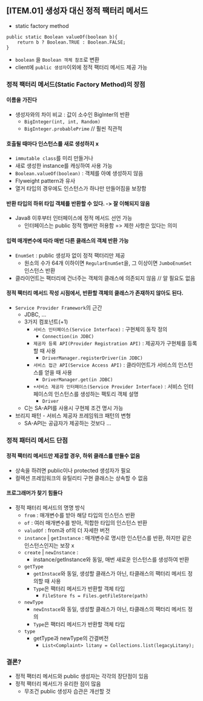 ## [ITEM.01] 생성자 대신 정적 팩터리 메서드
- static factory method
```
public static Boolean valueOf(boolean b){
    return b ? Boolean.TRUE : Boolean.FALSE;
}
```
- `boolean` 을 `Boolean 객체 참조`로 변환
- client에 `public 생성자`이외에 정적 팩터리 메서드 제공 가능

### 정적 팩터리 메서드(Static Factory Method)의 장점
#### 이름을 가진다
- 생성자와의 차이 비교 : 값이 소수인 BigInter의 반환
    - `BigInteger(int, int, Random)`
    - `BigInteger.probablePrime` // 훨씬 직관적
#### 호출될 때마다 인스턴스를 새로 생성하지 x
- `immutable class`를 미리 만들거나
- 새로 생성한 instance를 캐싱하여 사용 가능
- `Boolean.valueOf(boolean)` : 객체를 아예 생성하지 않음
- Flyweight pattern과 유사
- 열거 타입의 경우에도 인스턴스가 하나만 만들어짐을 보장함
#### 반환 타입의 하위 타입 객체를 반환할 수 있다. -> 잘 이해되지 않음
- Java8 이후부터 인터페이스에 정적 메서드 선언 가능
    - 인터페이스는 public 정적 멤버만 허용함 => 제한 사항은 있다는 의미
#### 입력 매개변수에 따라 매번 다른 클래스의 객체 반환 가능
- `EnumSet` : public 생성자 없이 정적 팩터리만 제공
    - 원소의 수가 64개 이하이면 `RegularEnumSet`을, 그 이상이면 `JumboEnumSet` 인스턴스 반환
- 클라이언트는 팩터리에 건너주는 객체의 클래스에 의존되지 않음 // 알 필요도 없음
#### 정적 팩터리 메서드 작성 시점에서, 반환할 객체의 클래스가 존재하지 않아도 된다.
- `Service Provider Framework`의 근간
    - JDBC, ...
    - 3가지 컴포넌트(+1)
        - `서비스 인터페이스(Service Interface)` : 구현체의 동작 정의
            - `Connection(in JDBC)`
        - `제공자 등록 API(Provider Registration API)` : 제공자가 구현체를 등록할 때 사용
            - `DriverManager.registerDriver(in JDBC)`
        - `서비스 접근 API(Service Access API)` : 클라이언트가 서비스의 인스턴스를 얻을 때 사용
            - `DriverManager.get(in JDBC)`
        - `+서비스 제공자 인터페이스(Service Provider Interface)` : 서비스 인터페이스의 인스턴스를 생성하는 팩토리 객체 설명
            - `Driver`
    - C는 SA-API를 사용시 구현체 조건 명시 가능
- 브리지 패턴 - 서비스 제공자 프레임워크 패턴의 변형
    - SA-API는 공급자가 제공하는 것보다  ...

### 정적 패터리 메서드 단점
#### 정적 팩터리 메서드만 제공할 경우, 하위 클래스를 만들수 없음
- 상속을 하려면 public이나 protected 생성자가 필요
- 컬렉션 프레임워크의 유틸리티 구현 클래스는 상속할 수 없음
#### 프로그래머가 찾기 힘들다
- 정적 패터리 메서드의 명명 방식
    - `from` : 매개변수를 받아 해당 타입의 인스턴스 반환
    - `of` : 여러 매개변수를 받아, 적합한 타입의 인스턴스 반환
    - `valudOf` : from과 of의 더 자세한 버전
    - `instance` | `getInstance` : 매개변수로 명시한 인스턴스를 반환, 하지만 같은 인스턴스인지는 보장 x
    - `create` | `newInstance` :
        - instance/getInstance와 동일, 매번 새로운 인스턴스를 생성하여 반환
    - `getType`
        - `getInstace`와 동일, 생성할 클래스가 아닌, 타클래스의 팩터리 메서드 정의할 때 사용
        - `Type`은 팩터리 메서드가 반환할 객체 타입
            - `FileStore fs = Files.getFileStore(path)`
    - `newType`
        - `newInstace`와 동일, 생성할 클래스가 아닌, 타클래스의 팩터리 메서드 정의
        - `Type`은 팩터리 메서드가 반환할 객체 타입
    - `type`
        - getType과 newType의 간결버전
            - `List<Complaint> litany = Collections.list(legacyLitany);`
### 결론?
- 정적 팩터리 메서드와 public 생성자는 각각의 장단점이 있음
- 정적 팩터리 메서드가 유리한 점이 많음
    - 무조건 public 생성자 습관은 개선할 것
